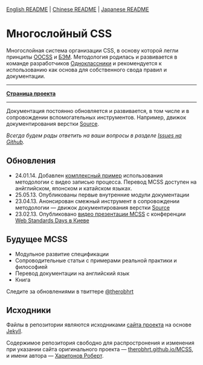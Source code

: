 [English README](http://github.com/therobhrt/MCSS/blob/gh-pages/en/README.md) | [Chinese README](http://github.com/therobhrt/MCSS/blob/gh-pages/cn/README.md) | [Japanese README](http://github.com/therobhrt/MCSS/blob/gh-pages/ja/README.md)

# Многослойный CSS

Многослойная система организации CSS, в основу которой легли принципы [OOCSS](http://oocss.org/) и [БЭМ](http://ru.bem.info/).
Методология родилась и развивается в команде разработчиков [Одноклассники](http://corp.mail.ru/communications/odnoklassniki) и рекомендуется к использованию как основа для собственного свода правил и документации.
___
**[Страница проекта](http://therobhrt.github.io/MCSS/)**
___
Документация постоянно обновляется и развивается, в том числе и в сопровождении вспомогательных инструментов.
Например, движок документирования верстки [Source](http://sourcejs.com).

*Всегда будем рады ответить на ваши вопросы в разделе [Issues на Github](https://github.com/therobhrt/MCSS/issues).*

## Обновления
* 24.01.14. Добавлен [комплексный пример](https://github.com/therobhrt/markup-process) использования методологии с видео записью процесса. Перевод MCSS доступен на анйглийском, японском и катайском языках.
* 25.05.13. Опубликованы первые внутренние модули документации
* 23.04.13. Анонсирован смежный инструмент в сопровождении методологии — движок документирования верстки [Source](http://sourcejs.com)
* 23.02.13. Опубликовано [видео презентации MCSS](http://tohtml.it/post/43785238499/mcss-video) с конференции [Web Standards Days в Киеве](http://webstandardsdays.ru/2012/10/13/)

## Будущее MCSS
* Модульное развитие спецификации
* Сопроводительные статьи с примерами реальной практики и философией
* Перевод документации на английский язык
* Книга

Следите за обновлениями в твиттере [@therobhrt](http://twitter.com/therobhrt)

## Исходники

Файлы в репозитории являютcя исходниками [сайта проекта](http://therobhrt.github.io/MCSS/) на основе [Jekyll](http://jekyllrb.com).

Cодержимое репозитория свободно для распростронения и изменения при указании сайта оригинального проекта — [therobhrt.github.io/MCSS](http://therobhrt.github.io/MCSS/), и имени автора — [Харитонов Роберт](http://rhr.me).